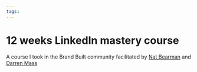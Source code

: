 ```yaml
---
tags: 
---
```

# 12 weeks LinkedIn mastery course
A course I took in the Brand Built community facilitated by [Nat Bearman](https://www.linkedin.com/in/nathanielberman/) and [Darren Mass](https://www.linkedin.com/in/darrenmass/)